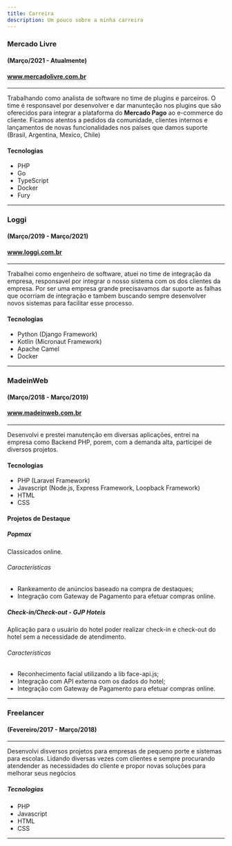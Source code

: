 ```yaml
---
title: Carreira
description: Um pouco sobre a minha carreira
---
```

### Mercado Livre
#### (Março/2021 - Atualmente)
#### www.mercadolivre.com.br
***
Trabalhando como analista de software no time de plugins e parceiros. O time é responsavel por desenvolver e dar manunteção nos plugins que são oferecidos para integrar a plataforma do **Mercado Pago** ao e-commerce do cliente. Ficamos atentos a pedidos da comunidade, clientes internos e lançamentos de novas funcionalidades nos países que damos suporte (Brasil, Argentina, Mexico, Chile)
#### Tecnologias

 - PHP
 - Go
 - TypeScript
 - Docker
 - Fury
***
### Loggi
#### (Março/2019 - Março/2021)
#### www.loggi.com.br
***
Trabalhei como engenheiro de software, atuei no time de integração da empresa, responsavel por integrar o nosso sistema com os dos clientes da empresa. Por ser uma empresa grande precisavamos dar suporte as falhas que ocorriam de integração e tambem buscando sempre desenvolver novos sistemas para facilitar esse processo.

#### Tecnologias

 - Python (Django Framework)
 - Kotlin (Micronaut Framework)
 - Apache Camel
 - Docker
***
### MadeinWeb
#### (Março/2018 - Março/2019)
#### www.madeinweb.com.br
***
Desenvolvi e prestei manutenção em diversas aplicações, entrei na empresa como Backend PHP, porem, com a demanda alta, participei de diversos projetos.

#### Tecnologias
 - PHP (Laravel Framework)
 - Javascript (Node.js, Express Framework, Loopback Framework)
 - HTML 
 - CSS

#### Projetos de Destaque

##### Popmax
Classicados online.
###### Características
- Rankeamento de anúncios baseado na compra de destaques;
- Integração com Gateway de Pagamento para efetuar compras online.

##### Check-in/Check-out - GJP Hoteis
Aplicação para o usuário do hotel poder realizar check-in e check-out do hotel
sem a necessidade de atendimento.
###### Características
- Reconhecimento facial utilizando a lib face-api.js;
- Integração com API externa com os dados do hotel;
- Integração com Gateway de Pagamento para efetuar compras online.
***
### Freelancer 
#### (Fevereiro/2017 - Março/2018)
***
Desenvolvi disversos projetos para empresas de pequeno porte e sistemas para
escolas. Lidando diversas vezes com clientes e sempre procurando atendender as
necessidades do cliente e propor novas soluções para melhorar seus negócios

##### Tecnologias
- PHP
- Javascript
- HTML 
- CSS
***
